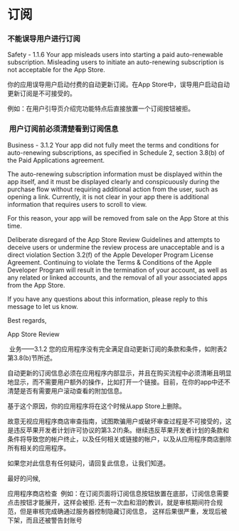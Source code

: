 # 订阅

### 不能误导用户进行订阅

Safety - 1.1.6
Your app misleads users into starting a paid auto-renewable subscription. Misleading users to initiate an auto-renewing subscription is not acceptable for the App Store.


你的应用误导用户启动付费的自动更新订阅。在App Store中，误导用户启动自动更新订阅是不可接受的。

例如：在用户引导页介绍完功能特点后直接放置一个订阅按钮被拒。

###	 用户订阅前必须清楚看到订阅信息
Business - 3.1.2
Your app did not fully meet the terms and conditions for auto-renewing subscriptions, as specified in Schedule 2, section 3.8(b) of the Paid Applications agreement. 

The auto-renewing subscription information must be displayed within the app itself, and it must be displayed clearly and conspicuously during the purchase flow without requiring additional action from the user, such as opening a link. Currently, it is not clear in your app there is additional information that requires users to scroll to view. 

For this reason, your app will be removed from sale on the App Store at this time.

Deliberate disregard of the App Store Review Guidelines and attempts to deceive users or undermine the review process are unacceptable and is a direct violation Section 3.2(f) of the Apple Developer Program License Agreement. Continuing to violate the Terms & Conditions of the Apple Developer Program will result in the termination of your account, as well as any related or linked accounts, and the removal of all your associated apps from the App Store.

If you have any questions about this information, please reply to this message to let us know.

Best regards,

App Store Review

 业务——3.1.2
您的应用程序没有完全满足自动更新订阅的条款和条件，如附表2第3.8(b)节所述。

自动更新的订阅信息必须在应用程序内部显示，并且在购买流程中必须清晰且明显地显示，而不需要用户额外的操作，比如打开一个链接。目前，在你的app中还不清楚是否有需要用户滚动查看的附加信息。

基于这个原因，你的应用程序将在这个时候从app Store上删除。

故意无视应用程序商店审查指南，试图欺骗用户或破坏审查过程是不可接受的，这是违反苹果开发者计划许可协议的第3.2(f)条。继续违反苹果开发者计划的条款和条件将导致您的帐户终止，以及任何相关或链接的帐户，以及从应用程序商店删除所有相关的应用程序。

如果您对此信息有任何疑问，请回复此信息，让我们知道。

最好的问候,

应用程序商店检查
 例如：在订阅页面将订阅信息按钮放置在底部，订阅信息需要点击按钮才能展开，这样会被拒. 还有一次血和泪的教训，就是审核期间符合规范，但是审核完成确通过服务器控制隐藏订阅信息， 这样后果很严重，发现后被下架，而且还被警告封账号





